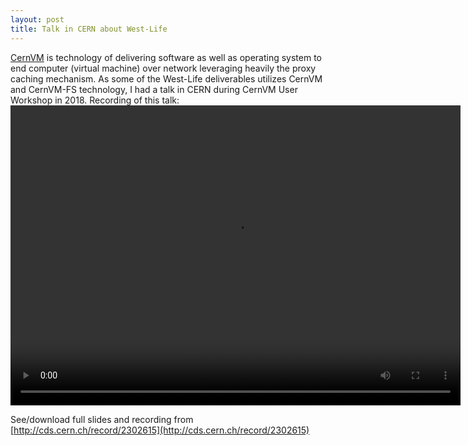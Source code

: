 ```yaml
---
layout: post
title: Talk in CERN about West-Life
---
```

[CernVM](https://cernvm.cern.ch) is technology of delivering software as well as operating system 
to end computer (virtual machine) over network leveraging heavily the proxy caching mechanism.
As some of the West-Life deliverables utilizes CernVM and CernVM-FS technology, I had a talk in CERN during CernVM User Workshop in 2018.
Recording of this talk:
<video width="720" height="480" controls>
  <source src="https://mediastream.cern.ch/MediaArchive/Video/Public/WebLectures/2018/608592c27/608592c27_desktop_camera_480p_1000.mp4" type="video/mp4">
Your browser does not support the video tag.
</video> 

See/download full slides and recording from [http://cds.cern.ch/record/2302615](http://cds.cern.ch/record/2302615)
